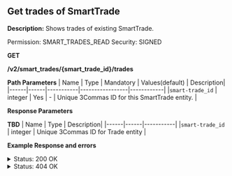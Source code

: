 ## Get trades of SmartTrade

**Description:** Shows trades of existing SmartTrade.

Permission: SMART_TRADES_READ
Security: SIGNED

**GET**

**/v2/smart_trades/{smart_trade_id}/trades**

**Path Parameters**
| Name | Type |	Mandatory |	Values(default)	| Description|
|------|------|-----------|-----------------|------------|
|`smart-trade_id` | integer	| Yes | - | Unique 3Commas ID for this SmartTrade entity. |

**Response Parameters**

**TBD** 
| Name | Type |	Description|
|------|------|-----------|
|`smart-trade_id` | integer	| Unique 3Commas ID for Trade entity |


**Example Response and errors**

<details>
<summary>Status: 200 OK</summary>

```json
[
    {
        "id": 1006258046,
        "average_price": "0.107068273092369477911646586345381526",
        "follow_price_type": "ask",
        "initial_amount": "15.0",
        "initial_total": "1.5996",
        "order_price": "0.10664",
        "order_side": "buy",
        "order_type": "limit",
        "pair": "USDT_DOGE",
        "position_percentage": null,
        "realised_amount": "14.94",
        "realised_total": "1.5996",
        "status": "finished",
        "take_profit_percentage": null,
        "trade_purpose": "position",
        "trail_percentage": null,
        "trail_value": null,
        "trailing_enabled": false,
        "trailing_last_price": null,
        "trailing_last_price_updated_at": null,
        "trigger_condition": null,
        "trigger_price": null,
        "trigger_price_percentage": null,
        "trigger_type": "none",
        "created_at": "2024-08-12T16:24:38.384Z",
        "updated_at": "2024-08-12T16:56:10.437Z",
        "realised_percentage": "100.0",
        "initial_price": "0.10664",
        "realised_price": "0.10706",
        "cancelable": false,
        "force_processable": false
    },
    { ...
    },
    {
        "id": 1006258056,
        "average_price": null,
        "follow_price_type": "last",
        "initial_amount": "14.0",
        "initial_total": "1.4182",
        "order_price": null,
        "order_side": "sell",
        "order_type": "market",
        "pair": "USDT_DOGE",
        "position_percentage": "100.0",
        "realised_amount": "0.0",
        "realised_total": null,
        "status": "to_process",
        "take_profit_percentage": null,
        "trade_purpose": "stop_loss",
        "trail_percentage": null,
        "trail_value": null,
        "trailing_enabled": false,
        "trailing_last_price": null,
        "trailing_last_price_updated_at": null,
        "trigger_condition": "less_or_equal",
        "trigger_price": "0.1013",
        "trigger_price_percentage": null,
        "trigger_type": "conditional",
        "created_at": "2024-08-12T16:24:38.461Z",
        "updated_at": "2024-08-12T16:56:10.850Z",
        "realised_percentage": "0.0",
        "initial_price": "0.1013",
        "realised_price": null,
        "cancelable": true,
        "force_processable": true
    }
]
```
</details>

<details>
<summary>Status: 404 OK</summary>
```json
{
    "error": "Not found",
    "error_description": "Smart Trade not found"
}
```
</details>

